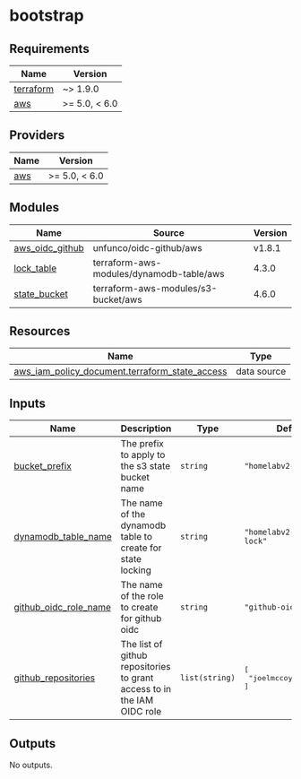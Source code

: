 # bootstrap

<!-- BEGINNING OF PRE-COMMIT-OPENTOFU DOCS HOOK -->
## Requirements

| Name | Version |
|------|---------|
| <a name="requirement_terraform"></a> [terraform](#requirement\_terraform) | ~> 1.9.0 |
| <a name="requirement_aws"></a> [aws](#requirement\_aws) | >= 5.0, < 6.0 |

## Providers

| Name | Version |
|------|---------|
| <a name="provider_aws"></a> [aws](#provider\_aws) | >= 5.0, < 6.0 |

## Modules

| Name | Source | Version |
|------|--------|---------|
| <a name="module_aws_oidc_github"></a> [aws\_oidc\_github](#module\_aws\_oidc\_github) | unfunco/oidc-github/aws | v1.8.1 |
| <a name="module_lock_table"></a> [lock\_table](#module\_lock\_table) | terraform-aws-modules/dynamodb-table/aws | 4.3.0 |
| <a name="module_state_bucket"></a> [state\_bucket](#module\_state\_bucket) | terraform-aws-modules/s3-bucket/aws | 4.6.0 |

## Resources

| Name | Type |
|------|------|
| [aws_iam_policy_document.terraform_state_access](https://registry.terraform.io/providers/hashicorp/aws/latest/docs/data-sources/iam_policy_document) | data source |

## Inputs

| Name | Description | Type | Default | Required |
|------|-------------|------|---------|:--------:|
| <a name="input_bucket_prefix"></a> [bucket\_prefix](#input\_bucket\_prefix) | The prefix to apply to the s3 state bucket name | `string` | `"homelabv2-tf-state-"` | no |
| <a name="input_dynamodb_table_name"></a> [dynamodb\_table\_name](#input\_dynamodb\_table\_name) | The name of the dynamodb table to create for state locking | `string` | `"homelabv2-tf-state-lock"` | no |
| <a name="input_github_oidc_role_name"></a> [github\_oidc\_role\_name](#input\_github\_oidc\_role\_name) | The name of the role to create for github oidc | `string` | `"github-oidc-role"` | no |
| <a name="input_github_repositories"></a> [github\_repositories](#input\_github\_repositories) | The list of github repositories to grant access to in the IAM OIDC role | `list(string)` | <pre>[<br/>  "joelmccoy/homelabv2"<br/>]</pre> | no |

## Outputs

No outputs.
<!-- END OF PRE-COMMIT-OPENTOFU DOCS HOOK -->
